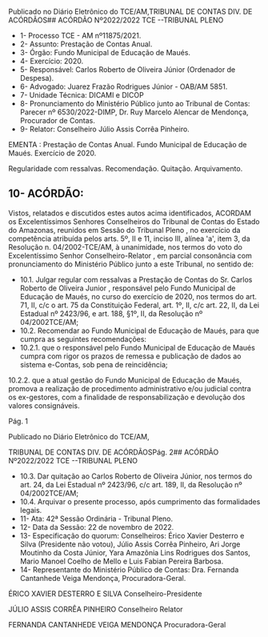 Publicado  no  Diário  Eletrônico do TCE/AM,TRIBUNAL DE CONTAS DIV. DE ACÓRDÃOS## ACÓRDÃO Nº2022/2022  TCE --TRIBUNAL PLENO

- 1- Processo TCE - AM nº11875/2021.
- 2- Assunto: Prestação de Contas Anual.
- 3- Órgão: Fundo Municipal de Educação de Maués.
- 4- Exercício: 2020.
- 5- Responsável: Carlos Roberto de Oliveira Júnior (Ordenador de Despesa).
- 6- Advogado: Juarez Frazão Rodrigues Júnior - OAB/AM 5851.
- 7- Unidade Técnica: DICAMI e DICOP
- 8- Pronunciamento  do  Ministério  Público  junto  ao  Tribunal  de  Contas: Parecer  nº 6530/2022-DIMP, Dr. Ruy Marcelo Alencar de Mendonça, Procurador de Contas.
- 9- Relator: Conselheiro Júlio Assis Corrêa Pinheiro.

EMENTA : Prestação de Contas Anual. Fundo Municipal  de  Educação  de  Maués.  Exercício  de 2020.

Regularidade com ressalvas. Recomendação. Quitação. Arquivamento.

## 10-  ACÓRDÃO:

Vistos, relatados e discutidos estes autos acima identificados, ACORDAM os Excelentíssimos Senhores Conselheiros do Tribunal de Contas do Estado do Amazonas, reunidos em Sessão do Tribunal Pleno , no exercício da competência atribuída pelos arts. 5º, II e 11, inciso III, alínea 'a', item 3, da Resolução n. 04/2002-TCE/AM, à unanimidade, nos termos do voto do Excelentíssimo Senhor Conselheiro-Relator , em  parcial consonância com pronunciamento do Ministério Público junto a este Tribunal, no sentido de:

- 10.1. Julgar  regular  com  ressalvas a  Prestação  de  Contas  do Sr.  Carlos Roberto  de  Oliveira  Junior , responsável  pelo  Fundo  Municipal  de Educação de Maués, no curso do exercício de 2020, nos termos do art. 71, II, c/c o art. 75 da Constituição Federal, art. 1º, II, c/c art. 22, II, da Lei Estadual  nº  2423/96,  e  art.  188,  §1º,  II,  da  Resolução  nº  04/2002TCE/AM;
- 10.2. Recomendar ao  Fundo  Municipal  de  Educação  de  Maués,  para  que cumpra as seguintes recomendações:
- 10.2.1. que o responsável pelo Fundo Municipal de Educação de Maués cumpra  com  rigor  os  prazos  de  remessa  e  publicação  de  dados  ao sistema e-Contas, sob pena de reincidência;

10.2.2. que  a  atual gestão  do  Fundo  Municipal  de  Educação  de Maués,  promova  a  realização  de procedimento  administrativo e/ou judicial  contra  os  ex-gestores,  com  a  finalidade  de  responsabilização  e devolução dos valores consignáveis.

Pág. 1

Publicado  no  Diário  Eletrônico do TCE/AM,

TRIBUNAL DE CONTAS DIV. DE ACÓRDÃOSPág. 2## ACÓRDÃO Nº2022/2022  TCE --TRIBUNAL PLENO

- 10.3. Dar quitação ao Carlos Roberto de Oliveira Júnior, nos termos do art. 24, da Lei Estadual nº 2423/96, c/c art. 189, II, da Resolução nº 04/2002TCE/AM;
- 10.4. Arquivar o  presente  processo,  após  cumprimento  das  formalidades legais.
- 11-  Ata: 42ª Sessão Ordinária - Tribunal Pleno.
- 12-  Data da Sessão: 22 de novembro de 2022.
- 13-  Especificação do quorum: Conselheiros: Érico Xavier Desterro e Silva (Presidente não  votou),  Júlio  Assis  Corrêa  Pinheiro,  Ari  Jorge  Moutinho  da  Costa  Júnior,  Yara Amazônia Lins Rodrigues dos Santos, Mario Manoel Coelho de Mello e Luis Fabian Pereira Barbosa.
- 14-  Representante do Ministério Público de Contas: Dra. Fernanda Cantanhede Veiga Mendonça, Procuradora-Geral.

ÉRICO XAVIER DESTERRO E SILVA Conselheiro-Presidente

JÚLIO ASSIS CORRÊA PINHEIRO Conselheiro Relator

FERNANDA CANTANHEDE VEIGA MENDONÇA Procuradora-Geral